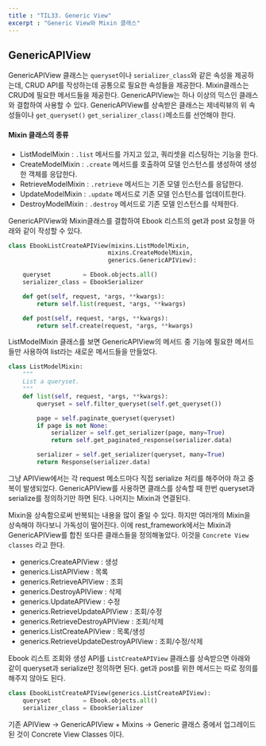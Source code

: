 ```yaml
---
title : "TIL33. Generic View"
excerpt : "Generic View와 Mixin 클래스"
---
```


## GenericAPIView
GenericAPIView 클래스는 `queryset`이나 `serializer_class`와 같은 속성을 제공하는데, CRUD API를 작성하는데 공통으로 필요한 속성들을 제공한다.
Mixin클래스는 CRUD에 필요한 메서드들을 제공한다.
GenericAPIView는 하나 이상의 믹스인 클래스와 결합하여 사용할 수 있다.
GenericAPIView를 상속받은 클래스는 제네릭뷰의 위 속성들이나 `get_queryset()` `get_serializer_class()`메소드를 선언해야 한다. 


#### Mixin 클래스의 종류
- ListModelMixin : `.list` 메서드를 가지고 있고, 쿼리셋을 리스팅하는 기능을 한다.
- CreateModelMixin : `.create` 메서드를 호출하여 모델 인스턴스를 생성하여 생성한 객체를 응답한다.
- RetrieveModelMixin : `.retrieve` 메서드는 기존 모델 인스턴스를 응답한다.
- UpdateModelMixin : `.update` 메서드로 기존 모델 인스턴스를 업데이트한다.
- DestroyModelMixin : `.destroy` 메서드로 기존 모델 인스턴스를 삭제한다.

GenericAPIView와 Mixin클래스를 결합하여 Ebook 리스트의 get과 post 요청을 아래와 같이 작성할 수 있다.

```python
class EbookListCreateAPIView(mixins.ListModelMixin, 
                            mixins.CreateModelMixin,
                            generics.GenericAPIView):

    queryset         = Ebook.objects.all() 
    serializer_class = EbookSerializer

    def get(self, request, *args, **kwargs):
        return self.list(request, *args, **kwargs)

    def post(self, request, *args, **kwargs):
        return self.create(request, *args, **kwargs)

```

ListModelMixin 클래스를 보면 GenericAPIView의 메서드 중 기능에 필요한 메서드들만 사용하여 list라는 새로운 메서드들을 만들었다.
```python
class ListModelMixin:
    """
    List a queryset.
    """
    def list(self, request, *args, **kwargs):
        queryset = self.filter_queryset(self.get_queryset())

        page = self.paginate_queryset(queryset)
        if page is not None:
            serializer = self.get_serializer(page, many=True)
            return self.get_paginated_response(serializer.data)

        serializer = self.get_serializer(queryset, many=True)
        return Response(serializer.data)
```



그냥 APIView에서는 각 request 메소드마다 직접 serialize 처리를 해주어야 하고 중복이 발생되었다.
GenericAPIView를 사용하면 클래스를 상속할 때 한번 queryset과 serialize를 정의하기만 하면 된다. 나머지는 Mixin과 연결된다. 

Mixin을 상속함으로써 반복되는 내용을 많이 줄일 수 있다. 하지만 여러개의 Mixin을 상속해야 하다보니 가독성이 떨어진다. 
이에 rest_framework에서는 Mixin과 GenericAPIView를 합친 또다른 클래스들을 정의해놓았다.
이것을 `Concrete View classes` 라고 한다.

- generics.CreateAPIView : 생성
- generics.ListAPIView : 목록
- generics.RetrieveAPIView : 조회
- generics.DestroyAPIView : 삭제
- generics.UpdateAPIView : 수정
- generics.RetrieveUpdateAPIView : 조회/수정
- generics.RetrieveDestroyAPIView : 조회/삭제
- generics.ListCreateAPIView : 목록/생성
- generics.RetrieveUpdateDestroyAPIView : 조회/수정/삭제

Ebook 리스트 조회와 생성 API를 `ListCreateAPIView` 클래스를 상속받으면 아래와 같이 queryset과 serialize만 정의하면 된다. 
get과 post를 위한 메서드는 따로 정의를 해주지 않아도 된다.

```python
class EbookListCreateAPIView(generics.ListCreateAPIView):
    queryset         = Ebook.objects.all()
    serializer_class = EbookSerializer
```

기존 APIView -> GenericAPIView + Mixins -> Generic 클래스 중에서 업그레이드된 것이 Concrete View Classes 이다.
